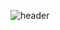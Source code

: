 ![header](https://capsule-render.vercel.app/api?type=waving&color=0:7F52FF,100:007396&height=200&section=header&text=good%20to%20see%20you&fontSize=60&fontColor=ffffff&fontAlignY=35)
